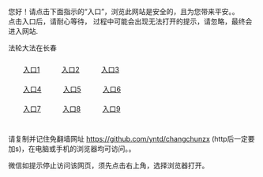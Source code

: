 您好！请点击下面指示的“入口”，浏览此网站是安全的，且为您带来平安。。 <br/>
点击入口后，请耐心等待， 过程中可能会出现无法打开的提示，请忽略，最终会进入网站. </br>

法轮大法在长春<br/>
<div style="padding:10px"><a style="margin:20px" target="_blank" href="https://d3rfw99ibxitnt.cloudfront.net/2Qpsp?kokzwo" id="ccLink1" rel="nofollow">入口1</a> <a target="_blank" style="margin:20px" href="https://d2i5rig0564xxz.cloudfront.net/2Qpsp?dttcob" id="ccLink2" rel="nofollow">入口2</a> <a style="margin:20px" target="_blank" href="https://d1ibv0j8qcv4jd.cloudfront.net/2Qpsp?idyfdzi" id="ccLink3" rel="nofollow">入口3</a></div>

<div style="padding:10px" ><a style="margin:20px" target="_blank" href="https://d3rfw99ibxitnt.cloudfront.net/2Qpsp?kokzwo" id="ccLink4" rel="nofollow">入口4</a> <a style="margin:20px" href="https://d2i5rig0564xxz.cloudfront.net/2Qpsp?dttcob" target="_blank" id="ccLink5" rel="nofollow">入口5</a> <a style="margin:20px" href="https://d1ibv0j8qcv4jd.cloudfront.net/2Qpsp?idyfdzi" target="_blank" id="ccLink6" rel="nofollow">入口6</a></div>

<div style="padding:10px"><a style="margin:20px" target="_blank" href="https://d3rfw99ibxitnt.cloudfront.net/2Qpsp?kokzwo" id="ccLink7" rel="nofollow">入口7</a> <a style="margin:20px" href="https://d2i5rig0564xxz.cloudfront.net/2Qpsp?dttcob" target="_blank" id="ccLink8" rel="nofollow">入口8</a> <a style="margin:20px" target="_blank" href="https://d1ibv0j8qcv4jd.cloudfront.net/2Qpsp?idyfdzi" id="ccLink9" rel="nofollow">入口9</a></div>

<br/>



请复制并记住免翻墙网址 https://github.com/yntd/changchunzx (http后一定要加s)，在电脑或手机的浏览器均可访问。。<br/>

微信如提示停止访问该网页，须先点击右上角，选择浏览器打开。
